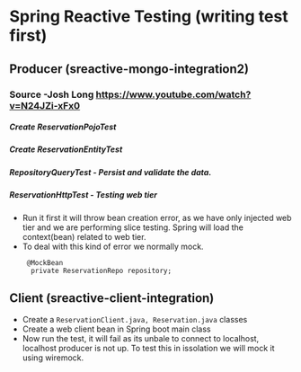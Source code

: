 # Spring Reactive Testing (writing test first)

## Producer (sreactive-mongo-integration2)
### Source -Josh Long https://www.youtube.com/watch?v=N24JZi-xFx0
##### Create ReservationPojoTest
##### Create ReservationEntityTest 
##### RepositoryQueryTest - Persist and validate the data.
##### ReservationHttpTest - Testing web tier
- Run it first it will throw bean creation error, as we have only injected web tier and we are performing slice testing. Spring will load the context(bean) related to web tier.
- To deal with this kind of error we normally mock.
  ```
   @MockBean
    private ReservationRepo repository;
  ```
  
## Client (sreactive-client-integration)
- Create a ```ReservationClient.java, Reservation.java``` classes
- Create a web client bean in Spring boot main class
- Now run the test, it will fail as its unbale to connect to localhost, localhost producer is not up. To test this in issolation we will mock it using wiremock.

